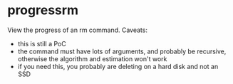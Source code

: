 # progressrm

View the progress of an rm command. Caveats:

 - this is still a PoC
 - the command must have lots of arguments, and probably be recursive, otherwise the algorithm and estimation won't work
 - if you need this, you probably are deleting on a hard disk and not an SSD
